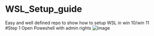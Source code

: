 # WSL_Setup_guide
Easy and well defined repo to show how to setup WSL in win 10/win 11 
#Step 1
Open Poweshell with admin rights
![image](https://user-images.githubusercontent.com/41202066/175859763-221f4c46-f83c-4b6c-83ce-3a26eacbee3e.png)
